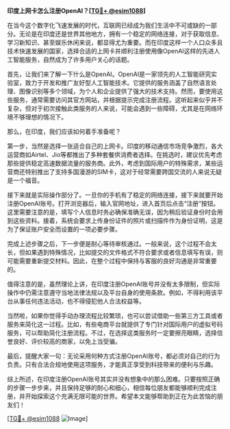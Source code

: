 **印度上网卡怎么注册OpenAI？[[TG💪+ @esim1088](https://t.me/s/esim1088)]**

在当今这个数字化飞速发展的时代，互联网已经成为我们生活中不可或缺的一部分。无论是在印度还是世界其他地方，拥有一个稳定的网络连接，对于获取信息、学习新知识、甚至娱乐休闲来说，都显得尤为重要。而在印度这样一个人口众多且技术快速发展的国家，选择合适的上网卡并顺利注册使用像OpenAI这样的先进人工智能服务，自然成为了许多用户关心的话题。

首先，让我们来了解一下什么是OpenAI。OpenAI是一家领先的人工智能研究实验室，致力于开发和推广友好型人工智能技术。它提供的服务涵盖了自然语言处理、图像识别等多个领域，为个人和企业提供了强大的技术支持。然而，要使用这些服务，通常需要访问其官方网站，并根据提示完成注册流程。这听起来似乎并不复杂，但对于初次接触此类服务的人来说，可能会遇到一些障碍，尤其是在网络环境不够理想的情况下。

那么，在印度，我们应该如何着手准备呢？

第一步，当然是选择一张适合自己的上网卡。印度的移动通信市场竞争激烈，各大运营商如Airtel、Jio等都推出了多种套餐供消费者选择。在挑选时，建议优先考虑那些提供稳定高速数据流量的服务商。此外，考虑到国际用户的特殊需求，某些运营商还特别推出了支持多国漫游的SIM卡，这对于经常需要跨国交流的人来说无疑是一个福音。

接下来就是实际操作部分了。一旦你的手机有了稳定的网络连接，接下来就要开始注册OpenAI账号。打开浏览器后，输入官网地址，进入首页后点击“注册”按钮。这里需要注意的是，填写个人信息时务必确保准确无误，因为稍后验证身份时会用到这些资料。接着，系统会要求上传身份证件的照片或扫描件作为身份证明，这是为了保证账户安全而设置的一项必要步骤。

完成上述步骤之后，下一步便是耐心等待审核通过。一般来说，这个过程不会太长，但如果遇到特殊情况，比如提交的文件格式不符合要求或者信息填写有误，则可能需要重新提交材料。因此，在整个过程中保持与客服的良好沟通是非常重要的。

值得注意的是，虽然理论上讲，在印度注册OpenAI账号并没有太多限制，但实际操作中仍需注意遵守当地法律法规以及平台自身的使用条款。例如，不得利用该平台从事任何违法活动，也不得侵犯他人合法权益等。

当然啦，如果你觉得手动办理流程比较繁琐，也可以尝试借助一些第三方工具或者服务来简化这一过程。比如，有些电商平台就提供了专门针对国际用户的虚拟号码服务，可以帮助简化注册流程。不过，在选择这类服务时一定要擦亮眼睛，选择信誉良好、评价较高的商家，以免上当受骗。

最后，提醒大家一句：无论采用何种方式注册OpenAI账号，都必须对自己的行为负责。只有合法合规地使用这项服务，才能真正享受到科技带来的便利与乐趣。

综上所述，在印度注册OpenAI账号其实并没有想象中的那么困难。只要按照正确的步骤一步步来，并且保持足够的耐心和细心，相信每位朋友都能够顺利完成注册，并开始探索这个充满无限可能的世界。希望本文能够帮助到正在为此苦恼的朋友们！

[[TG💪+ @esim1088](https://t.me/s/esim1088) ![Image](https://i.postimg.cc/4NQfJmqS/Snipaste-2025-05-13-00-14-12.png)]